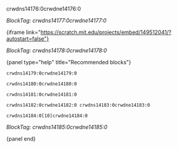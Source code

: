 crwdns14176:0crwdne14176:0

*BlockTag: crwdns14177:0crwdne14177:0*

{iframe link="https://scratch.mit.edu/projects/embed/149512041/?autostart=false"}

*BlockTag: crwdns14178:0crwdne14178:0*

{panel type="help" title="Recommended blocks"}

<pre><code class="scratch:split:random">crwdns14179:0crwdne14179:0
</code></pre>

<pre><code class="scratch:split:random">crwdns14180:0crwdne14180:0
</code></pre>

<pre><code class="scratch:split:random">crwdns14181:0crwdne14181:0
</code></pre>

<pre><code class="scratch:split:random">crwdns14182:0crwdne14182:0 crwdns14183:0crwdne14183:0
</code></pre>

<pre><code class="scratch:split:random">crwdns14184:0[10]crwdne14184:0
</code></pre>

*BlockTag: crwdns14185:0crwdne14185:0*

{panel end}